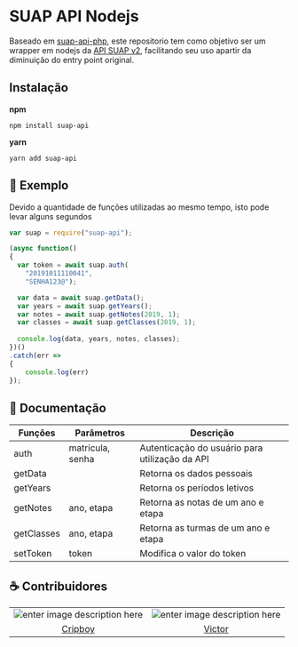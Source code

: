 
# SUAP API Nodejs
Baseado em [suap-api-php](https://github.com/ivmelo/suap-api-php), este repositorio tem como objetivo ser um wrapper em nodejs da [API SUAP v2](https://suap.ifrn.edu.br/api/), facilitando seu uso apartir da diminuição do entry point original.

## Instalação
**npm**

`npm install suap-api`

**yarn**

`yarn add suap-api`

## 📣 Exemplo
Devido a quantidade de funções utilizadas ao mesmo tempo, isto pode levar alguns segundos
```js
var suap = require("suap-api");

(async function()
{
  var token = await suap.auth(
    "20191011110041", 
    "SENHA123@");

  var data = await suap.getData();
  var years = await suap.getYears();
  var notes = await suap.getNotes(2019, 1);
  var classes = await suap.getClasses(2019, 1);
  
  console.log(data, years, notes, classes);
})()
.catch(err => 
{
	console.log(err)
});
```

## 📄 Documentação

| Funções | Parâmetros| Descrição |
| -------- | ----------- | ----------- |
| auth | matricula, senha | Autenticação do usuário para utilização da API |
| getData| | Retorna os dados pessoais |
| getYears| | Retorna os períodos letivos |
| getNotes| ano, etapa | Retorna as notas de um ano e etapa |
| getClasses | ano, etapa | Retorna as turmas de um ano e etapa |
| setToken| token | Modifica o valor do token |

## ☕️ Contribuidores
| | | 
| :--------: | :-----------: |
| ![enter image description here](https://avatars0.githubusercontent.com/u/36797037?s=80&v=4)|![enter image description here](https://avatars0.githubusercontent.com/u/35354040?s=80&v=4)
|[Cripboy](https://github.com/CripBoy) |[Victor](https://github.com/victordaniel102)
